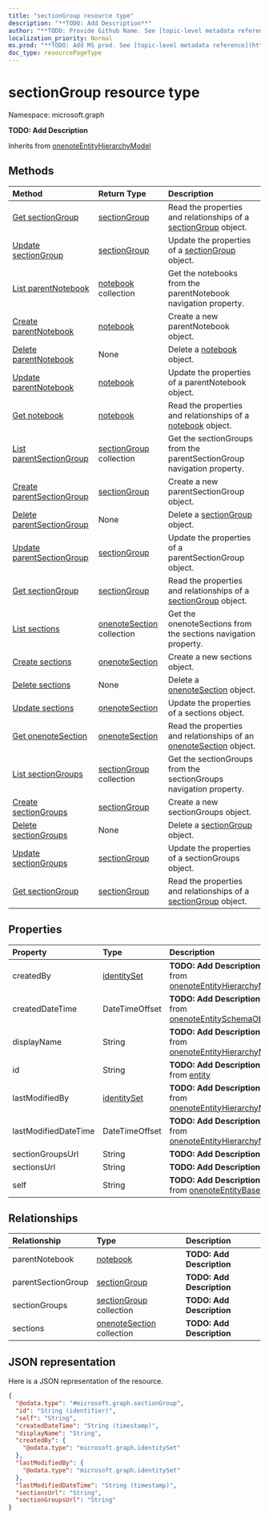 ```yaml
---
title: "sectionGroup resource type"
description: "**TODO: Add Description**"
author: "**TODO: Provide Github Name. See [topic-level metadata reference](https://msgo.azurewebsites.net/add/document/guidelines/metadata.html#topic-level-metadata)**"
localization_priority: Normal
ms.prod: "**TODO: Add MS prod. See [topic-level metadata reference](https://msgo.azurewebsites.net/add/document/guidelines/metadata.html#topic-level-metadata)**"
doc_type: resourcePageType
---
```


# sectionGroup resource type


Namespace: microsoft.graph

**TODO: Add Description**


Inherits from [onenoteEntityHierarchyModel](../resources/onenoteentityhierarchymodel.md)

## Methods
|Method|Return Type|Description|
|:---|:---|:---|
|[Get sectionGroup](../api/sectiongroup-get.md)|[sectionGroup](../resources/sectiongroup.md)|Read the properties and relationships of a [sectionGroup](../resources/sectiongroup.md) object.|
|[Update sectionGroup](../api/sectiongroup-update.md)|[sectionGroup](../resources/sectiongroup.md)|Update the properties of a [sectionGroup](../resources/sectiongroup.md) object.|
|[List parentNotebook](../api/sectiongroup-list-parentnotebook.md)|[notebook](../resources/notebook.md) collection|Get the notebooks from the parentNotebook navigation property.|
|[Create parentNotebook](../api/sectiongroup-post-parentnotebook.md)|[notebook](../resources/notebook.md)|Create a new parentNotebook object.|
|[Delete parentNotebook](../api/sectiongroup-delete-parentnotebook.md)|None|Delete a [notebook](../resources/notebook.md) object.|
|[Update parentNotebook](../api/sectiongroup-update-parentnotebook.md)|[notebook](../resources/notebook.md)|Update the properties of a parentNotebook object.|
|[Get notebook](../api/notebook-get.md)|[notebook](../resources/notebook.md)|Read the properties and relationships of a [notebook](../resources/notebook.md) object.|
|[List parentSectionGroup](../api/sectiongroup-list-parentsectiongroup.md)|[sectionGroup](../resources/sectiongroup.md) collection|Get the sectionGroups from the parentSectionGroup navigation property.|
|[Create parentSectionGroup](../api/sectiongroup-post-parentsectiongroup.md)|[sectionGroup](../resources/sectiongroup.md)|Create a new parentSectionGroup object.|
|[Delete parentSectionGroup](../api/sectiongroup-delete-parentsectiongroup.md)|None|Delete a [sectionGroup](../resources/sectiongroup.md) object.|
|[Update parentSectionGroup](../api/sectiongroup-update-parentsectiongroup.md)|[sectionGroup](../resources/sectiongroup.md)|Update the properties of a parentSectionGroup object.|
|[Get sectionGroup](../api/sectiongroup-get.md)|[sectionGroup](../resources/sectiongroup.md)|Read the properties and relationships of a [sectionGroup](../resources/sectiongroup.md) object.|
|[List sections](../api/sectiongroup-list-sections.md)|[onenoteSection](../resources/onenotesection.md) collection|Get the onenoteSections from the sections navigation property.|
|[Create sections](../api/sectiongroup-post-sections.md)|[onenoteSection](../resources/onenotesection.md)|Create a new sections object.|
|[Delete sections](../api/sectiongroup-delete-sections.md)|None|Delete a [onenoteSection](../resources/onenotesection.md) object.|
|[Update sections](../api/sectiongroup-update-sections.md)|[onenoteSection](../resources/onenotesection.md)|Update the properties of a sections object.|
|[Get onenoteSection](../api/onenotesection-get.md)|[onenoteSection](../resources/onenotesection.md)|Read the properties and relationships of an [onenoteSection](../resources/onenotesection.md) object.|
|[List sectionGroups](../api/sectiongroup-list-sectiongroups.md)|[sectionGroup](../resources/sectiongroup.md) collection|Get the sectionGroups from the sectionGroups navigation property.|
|[Create sectionGroups](../api/sectiongroup-post-sectiongroups.md)|[sectionGroup](../resources/sectiongroup.md)|Create a new sectionGroups object.|
|[Delete sectionGroups](../api/sectiongroup-delete-sectiongroups.md)|None|Delete a [sectionGroup](../resources/sectiongroup.md) object.|
|[Update sectionGroups](../api/sectiongroup-update-sectiongroups.md)|[sectionGroup](../resources/sectiongroup.md)|Update the properties of a sectionGroups object.|
|[Get sectionGroup](../api/sectiongroup-get.md)|[sectionGroup](../resources/sectiongroup.md)|Read the properties and relationships of a [sectionGroup](../resources/sectiongroup.md) object.|

## Properties
|Property|Type|Description|
|:---|:---|:---|
|createdBy|[identitySet](../resources/identityset.md)|**TODO: Add Description** Inherited from [onenoteEntityHierarchyModel](../resources/onenoteentityhierarchymodel.md)|
|createdDateTime|DateTimeOffset|**TODO: Add Description** Inherited from [onenoteEntitySchemaObjectModel](../resources/onenoteentityschemaobjectmodel.md)|
|displayName|String|**TODO: Add Description** Inherited from [onenoteEntityHierarchyModel](../resources/onenoteentityhierarchymodel.md)|
|id|String|**TODO: Add Description** Inherited from [entity](../resources/entity.md)|
|lastModifiedBy|[identitySet](../resources/identityset.md)|**TODO: Add Description** Inherited from [onenoteEntityHierarchyModel](../resources/onenoteentityhierarchymodel.md)|
|lastModifiedDateTime|DateTimeOffset|**TODO: Add Description** Inherited from [onenoteEntityHierarchyModel](../resources/onenoteentityhierarchymodel.md)|
|sectionGroupsUrl|String|**TODO: Add Description**|
|sectionsUrl|String|**TODO: Add Description**|
|self|String|**TODO: Add Description** Inherited from [onenoteEntityBaseModel](../resources/onenoteentitybasemodel.md)|

## Relationships
|Relationship|Type|Description|
|:---|:---|:---|
|parentNotebook|[notebook](../resources/notebook.md)|**TODO: Add Description**|
|parentSectionGroup|[sectionGroup](../resources/sectiongroup.md)|**TODO: Add Description**|
|sectionGroups|[sectionGroup](../resources/sectiongroup.md) collection|**TODO: Add Description**|
|sections|[onenoteSection](../resources/onenotesection.md) collection|**TODO: Add Description**|

## JSON representation
Here is a JSON representation of the resource.
<!-- {
  "blockType": "resource",
  "keyProperty": "id",
  "@odata.type": "microsoft.graph.sectionGroup",
  "baseType": "microsoft.graph.onenoteEntityHierarchyModel",
  "openType": false
}
-->
``` json
{
  "@odata.type": "#microsoft.graph.sectionGroup",
  "id": "String (identifier)",
  "self": "String",
  "createdDateTime": "String (timestamp)",
  "displayName": "String",
  "createdBy": {
    "@odata.type": "microsoft.graph.identitySet"
  },
  "lastModifiedBy": {
    "@odata.type": "microsoft.graph.identitySet"
  },
  "lastModifiedDateTime": "String (timestamp)",
  "sectionsUrl": "String",
  "sectionGroupsUrl": "String"
}
```

